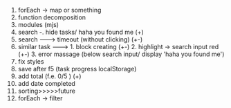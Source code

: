 1. forEach -> map or something
2. function decomposition
3. modules (mjs)
4. search -. hide tasks/ haha you found me (+)
5. search ---> timeout (without clicking) (+-)
6. similar task ---> 1. block creating (+-) 2. highlight -> search input red (+-) 3. error massage (below search input/ display 'haha you found me')
7. fix styles
8. save after f5 (task progress localStorage)
9. add total (f.e. 0/5 ) (+)
10. add date completed
11. sorting>>>>>future
12. forEach -> filter 
